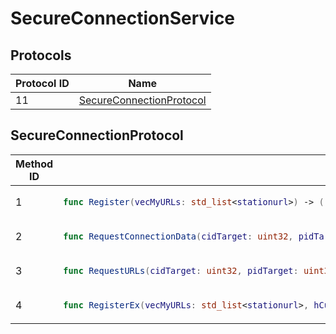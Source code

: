 # SecureConnectionService

## Protocols

<!-- INSERT protocol_idx START -->
| Protocol ID | Name |
|-------------|------|
| 11 | [SecureConnectionProtocol](#secureconnectionprotocol) |
<!-- INSERT protocol_idx END -->

<!-- INSERT protocols START -->
## SecureConnectionProtocol
<table><thead><tr><th>Method ID</th><th>Signature</th></tr></thead>
<tbody>
<tr><td>1</td><td>

```swift
func Register(vecMyURLs: std_list<stationurl>) -> (retval: qresult, pidConnectionID: uint32, urlPublic: stationurl)
```

</td></tr>
<tr><td>2</td><td>

```swift
func RequestConnectionData(cidTarget: uint32, pidTarget: uint32) -> (retval: bool, pvecConnectionsData: std_list<[[ConnectionData]]((connectiondata))>)
```

</td></tr>
<tr><td>3</td><td>

```swift
func RequestURLs(cidTarget: uint32, pidTarget: uint32) -> (retval: bool, plstURLs: std_list<stationurl>)
```

</td></tr>
<tr><td>4</td><td>

```swift
func RegisterEx(vecMyURLs: std_list<stationurl>, hCustomData: any<[[Data]]((data)), string>) -> (retval: qresult, pidConnectionID: uint32, urlPublic: stationurl)
```

</td></tr>
</tbody></table>
<!-- INSERT protocols END -->
